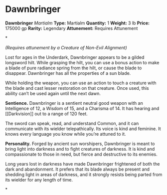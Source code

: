# Dawnbringer

**Dawnbringer**
_Martialm_
**Type:** Martialm
**Quantity:** 1
**Weight:** 3 lb
**Price:** 175000 gp
**Rarity:** Legendary
**Attunement:** Requires Attunement

*<div class="item-attunement"><i>(Requires attunement by a Creature of Non-Evil Alignment)</i><p>Lost for ages in the Underdark, Dawnbringer appears to be a gilded longsword hilt. While grasping the hilt, you can use a bonus action to make a blade of pure radiance spring from the hilt, or cause the blade to disappear. Dawnbringer has all the properties of a sun blade.

While holding the weapon, you can use an action to touch a creature with the blade and cast lesser restoration on that creature. Once used, this ability can’t be used again until the next dawn.

**Sentience.** Dawnbringer is a sentient neutral good weapon with an Intelligence of 12, a Wisdom of 15, and a Charisma of 14. It has hearing and [[Darkvision]] out to a range of 120 feet.

The sword can speak, read, and understand Common, and it can communicate with its wielder telepathically. Its voice is kind and feminine. It knows every language you know while you’re attuned to it.

**Personality.** Forged by ancient sun worshipers, Dawnbringer is meant to bring light into darkness and to fight creatures of darkness. It is kind and compassionate to those in need, but fierce and destructive to its enemies.

Long years lost in darkness have made Dawnbringer frightened of both the dark and abandonment. It prefers that its blade always be present and shedding light in areas of darkness, and it strongly resists being parted from its wielder for any length of time.</p>*